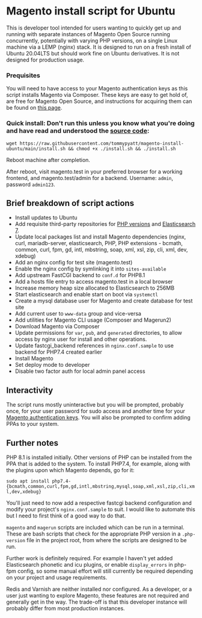 # Magento install script for Ubuntu

This is developer tool intended for users wanting to quickly get up and running with separate instances of Magento Open Source running concurrently, potentially with varying PHP versions, on a single Linux machine via a LEMP (nginx) stack. It is designed to run on a fresh install of Ubuntu 20.04LTS but should work fine on Ubuntu derivatives. It is not designed for production usage.

### Prequisites

You will need to have access to your Magento authentication keys as this script installs Magento via Composer. These keys are easy to get hold of, are free for Magento Open Source, and instructions for acquiring them can be found on [this page](https://devdocs.magento.com/guides/v2.4/install-gde/prereq/connect-auth.html).

### Quick install: Don't run this unless you know what you're doing and have read and understood the [source code](https://raw.githubusercontent.com/tommypyatt/magento-install-ubuntu/main/install.sh):

```
wget https://raw.githubusercontent.com/tommypyatt/magento-install-ubuntu/main/install.sh && chmod +x ./install.sh && ./install.sh
```

Reboot machine after completion.

After reboot, visit magento.test in your preferred browser for a working frontend, and magento.test/admin for a backend. Username: `admin`, password `admin123`.

## Brief breakdown of script actions

 - Install updates to Ubuntu
 - Add requisite third-party repositories for [PHP versions](https://launchpad.net/~ondrej/+archive/ubuntu/php) and [Elasticsearch 7](https://www.elastic.co/guide/en/elasticsearch/reference/7.16/deb.html).
 - Update local packages list and install Magento dependencies (nginx, curl, mariadb-server, elasticsearch, PHP, PHP extensions - bcmath, common, curl, fpm, gd, intl, mbstring, soap, xml, xsl, zip, cli, xml, dev, xdebug)
 - Add an nginx config for test site (magento.test)
 - Enable the nginx config by symlinking it into `sites-available`
 - Add upstream FastCGI backend to `conf.d` for PHP8.1
 - Add a hosts file entry to access magento.test in a local browser
 - Increase memory heap size allocated to Elasticsearch to 256MB
 - Start elasticsearch and enable start on boot via `systemctl`
 - Create a mysql database user for Magento and create database for test site
 - Add current user to `www-data` group and vice-versa
 - Add utilities for Magento CLI usage (Composer and Magerun2)
 - Download Magento via Composer
 - Update permissions for `var`, `pub`, and `generated` directories, to allow access by nginx user for install and other operations.
 - Update fastcgi_backend references in `nginx.conf.sample` to use backend for PHP7.4 created earlier
 - Install Magento
 - Set deploy mode to developer
 - Disable two factor auth for local admin panel access
 
 ## Interactivity
 
 The script runs mostly uninteractive but you will be prompted, probably once, for your user password for sudo access and another time for your [Magento authentication keys](https://devdocs.magento.com/guides/v2.4/install-gde/prereq/connect-auth.html). You will also be prompted to confirm adding PPAs to your system.
 
 ## Further notes
 
 PHP 8.1 is installed initially. Other versions of PHP can be installed from the PPA that is added to the system. To install PHP7.4, for example, along with the plugins upon which Magento depends, go for it:
 
 `sudo apt install php7.4-{bcmath,common,curl,fpm,gd,intl,mbstring,mysql,soap,xml,xsl,zip,cli,xml,dev,xdebug}`
 
 You'll just need to now add a respective fastcgi backend configuration and modify your project's `nginx.conf.sample` to suit. I would like to automate this but I need to first think of a good way to do that.
 
 `magento` and `magerun` scripts are included which can be run in a terminal. These are bash scripts that check for the appropriate PHP version in a `.php-version` file in the project root, from where the scripts are designed to be run.
 
 Further work is definitely required. For example I haven't yet added Elasticsearch phonetic and icu plugins, or enable `display_errors` in php-fpm config, so some manual effort will still currently be required depending on your project and usage requirements.

 Redis and Varnish are neither installed nor configured. As a developer, or a user just wanting to explore Magento, these features are not required and generally get in the way. The trade-off is that this developer instance will probably differ from most production instances.
